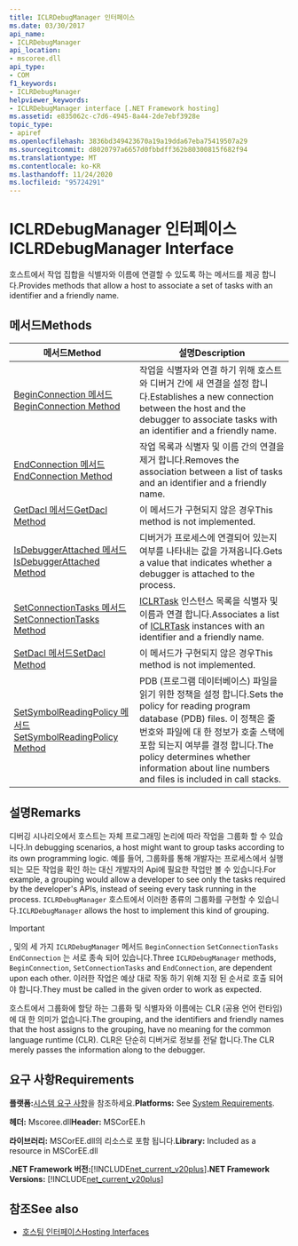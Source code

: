 ```yaml
---
title: ICLRDebugManager 인터페이스
ms.date: 03/30/2017
api_name:
- ICLRDebugManager
api_location:
- mscoree.dll
api_type:
- COM
f1_keywords:
- ICLRDebugManager
helpviewer_keywords:
- ICLRDebugManager interface [.NET Framework hosting]
ms.assetid: e835062c-c7d6-4945-8a44-2de7ebf3928e
topic_type:
- apiref
ms.openlocfilehash: 3836bd349423670a19a19dda67eba75419507a29
ms.sourcegitcommit: d8020797a6657d0fbbdff362b80300815f682f94
ms.translationtype: MT
ms.contentlocale: ko-KR
ms.lasthandoff: 11/24/2020
ms.locfileid: "95724291"
---
```

# <a name="iclrdebugmanager-interface"></a><span data-ttu-id="e8dd0-102">ICLRDebugManager 인터페이스</span><span class="sxs-lookup"><span data-stu-id="e8dd0-102">ICLRDebugManager Interface</span></span>

<span data-ttu-id="e8dd0-103">호스트에서 작업 집합을 식별자와 이름에 연결할 수 있도록 하는 메서드를 제공 합니다.</span><span class="sxs-lookup"><span data-stu-id="e8dd0-103">Provides methods that allow a host to associate a set of tasks with an identifier and a friendly name.</span></span>  
  
## <a name="methods"></a><span data-ttu-id="e8dd0-104">메서드</span><span class="sxs-lookup"><span data-stu-id="e8dd0-104">Methods</span></span>  
  
|<span data-ttu-id="e8dd0-105">메서드</span><span class="sxs-lookup"><span data-stu-id="e8dd0-105">Method</span></span>|<span data-ttu-id="e8dd0-106">설명</span><span class="sxs-lookup"><span data-stu-id="e8dd0-106">Description</span></span>|  
|------------|-----------------|  
|[<span data-ttu-id="e8dd0-107">BeginConnection 메서드</span><span class="sxs-lookup"><span data-stu-id="e8dd0-107">BeginConnection Method</span></span>](iclrdebugmanager-beginconnection-method.md)|<span data-ttu-id="e8dd0-108">작업을 식별자와 연결 하기 위해 호스트와 디버거 간에 새 연결을 설정 합니다.</span><span class="sxs-lookup"><span data-stu-id="e8dd0-108">Establishes a new connection between the host and the debugger to associate tasks with an identifier and a friendly name.</span></span>|  
|[<span data-ttu-id="e8dd0-109">EndConnection 메서드</span><span class="sxs-lookup"><span data-stu-id="e8dd0-109">EndConnection Method</span></span>](iclrdebugmanager-endconnection-method.md)|<span data-ttu-id="e8dd0-110">작업 목록과 식별자 및 이름 간의 연결을 제거 합니다.</span><span class="sxs-lookup"><span data-stu-id="e8dd0-110">Removes the association between a list of tasks and an identifier and a friendly name.</span></span>|  
|[<span data-ttu-id="e8dd0-111">GetDacl 메서드</span><span class="sxs-lookup"><span data-stu-id="e8dd0-111">GetDacl Method</span></span>](iclrdebugmanager-getdacl-method.md)|<span data-ttu-id="e8dd0-112">이 메서드가 구현되지 않은 경우</span><span class="sxs-lookup"><span data-stu-id="e8dd0-112">This method is not implemented.</span></span>|  
|[<span data-ttu-id="e8dd0-113">IsDebuggerAttached 메서드</span><span class="sxs-lookup"><span data-stu-id="e8dd0-113">IsDebuggerAttached Method</span></span>](iclrdebugmanager-isdebuggerattached-method.md)|<span data-ttu-id="e8dd0-114">디버거가 프로세스에 연결되어 있는지 여부를 나타내는 값을 가져옵니다.</span><span class="sxs-lookup"><span data-stu-id="e8dd0-114">Gets a value that indicates whether a debugger is attached to the process.</span></span>|  
|[<span data-ttu-id="e8dd0-115">SetConnectionTasks 메서드</span><span class="sxs-lookup"><span data-stu-id="e8dd0-115">SetConnectionTasks Method</span></span>](iclrdebugmanager-setconnectiontasks-method.md)|<span data-ttu-id="e8dd0-116">[ICLRTask](iclrtask-interface.md) 인스턴스 목록을 식별자 및 이름과 연결 합니다.</span><span class="sxs-lookup"><span data-stu-id="e8dd0-116">Associates a list of [ICLRTask](iclrtask-interface.md) instances with an identifier and a friendly name.</span></span>|  
|[<span data-ttu-id="e8dd0-117">SetDacl 메서드</span><span class="sxs-lookup"><span data-stu-id="e8dd0-117">SetDacl Method</span></span>](iclrdebugmanager-setdacl-method.md)|<span data-ttu-id="e8dd0-118">이 메서드가 구현되지 않은 경우</span><span class="sxs-lookup"><span data-stu-id="e8dd0-118">This method is not implemented.</span></span>|  
|[<span data-ttu-id="e8dd0-119">SetSymbolReadingPolicy 메서드</span><span class="sxs-lookup"><span data-stu-id="e8dd0-119">SetSymbolReadingPolicy Method</span></span>](iclrdebugmanager-setsymbolreadingpolicy-method.md)|<span data-ttu-id="e8dd0-120">PDB (프로그램 데이터베이스) 파일을 읽기 위한 정책을 설정 합니다.</span><span class="sxs-lookup"><span data-stu-id="e8dd0-120">Sets the policy for reading program database (PDB) files.</span></span> <span data-ttu-id="e8dd0-121">이 정책은 줄 번호와 파일에 대 한 정보가 호출 스택에 포함 되는지 여부를 결정 합니다.</span><span class="sxs-lookup"><span data-stu-id="e8dd0-121">The policy determines whether information about line numbers and files is included in call stacks.</span></span>|  
  
## <a name="remarks"></a><span data-ttu-id="e8dd0-122">설명</span><span class="sxs-lookup"><span data-stu-id="e8dd0-122">Remarks</span></span>  

 <span data-ttu-id="e8dd0-123">디버깅 시나리오에서 호스트는 자체 프로그래밍 논리에 따라 작업을 그룹화 할 수 있습니다.</span><span class="sxs-lookup"><span data-stu-id="e8dd0-123">In debugging scenarios, a host might want to group tasks according to its own programming logic.</span></span> <span data-ttu-id="e8dd0-124">예를 들어, 그룹화를 통해 개발자는 프로세스에서 실행 되는 모든 작업을 확인 하는 대신 개발자의 Api에 필요한 작업만 볼 수 있습니다.</span><span class="sxs-lookup"><span data-stu-id="e8dd0-124">For example, a grouping would allow a developer to see only the tasks required by the developer's APIs, instead of seeing every task running in the process.</span></span> <span data-ttu-id="e8dd0-125">`ICLRDebugManager` 호스트에서 이러한 종류의 그룹화를 구현할 수 있습니다.</span><span class="sxs-lookup"><span data-stu-id="e8dd0-125">`ICLRDebugManager` allows the host to implement this kind of grouping.</span></span>  
  
> [!IMPORTANT]
> <span data-ttu-id="e8dd0-126">, 및의 세 가지 `ICLRDebugManager` 메서드 `BeginConnection` `SetConnectionTasks` `EndConnection` 는 서로 종속 되어 있습니다.</span><span class="sxs-lookup"><span data-stu-id="e8dd0-126">Three `ICLRDebugManager` methods, `BeginConnection`, `SetConnectionTasks` and `EndConnection`, are dependent upon each other.</span></span> <span data-ttu-id="e8dd0-127">이러한 작업은 예상 대로 작동 하기 위해 지정 된 순서로 호출 되어야 합니다.</span><span class="sxs-lookup"><span data-stu-id="e8dd0-127">They must be called in the given order to work as expected.</span></span>  
  
 <span data-ttu-id="e8dd0-128">호스트에서 그룹화에 할당 하는 그룹화 및 식별자와 이름에는 CLR (공용 언어 런타임)에 대 한 의미가 없습니다.</span><span class="sxs-lookup"><span data-stu-id="e8dd0-128">The grouping, and the identifiers and friendly names that the host assigns to the grouping, have no meaning for the common language runtime (CLR).</span></span> <span data-ttu-id="e8dd0-129">CLR은 단순히 디버거로 정보를 전달 합니다.</span><span class="sxs-lookup"><span data-stu-id="e8dd0-129">The CLR merely passes the information along to the debugger.</span></span>  
  
## <a name="requirements"></a><span data-ttu-id="e8dd0-130">요구 사항</span><span class="sxs-lookup"><span data-stu-id="e8dd0-130">Requirements</span></span>  

 <span data-ttu-id="e8dd0-131">**플랫폼:**[시스템 요구 사항](../../get-started/system-requirements.md)을 참조하세요.</span><span class="sxs-lookup"><span data-stu-id="e8dd0-131">**Platforms:** See [System Requirements](../../get-started/system-requirements.md).</span></span>  
  
 <span data-ttu-id="e8dd0-132">**헤더:** Mscoree.dll</span><span class="sxs-lookup"><span data-stu-id="e8dd0-132">**Header:** MSCorEE.h</span></span>  
  
 <span data-ttu-id="e8dd0-133">**라이브러리:** MSCorEE.dll의 리소스로 포함 됩니다.</span><span class="sxs-lookup"><span data-stu-id="e8dd0-133">**Library:** Included as a resource in MSCorEE.dll</span></span>  
  
 <span data-ttu-id="e8dd0-134">**.NET Framework 버전:**[!INCLUDE[net_current_v20plus](../../../../includes/net-current-v20plus-md.md)]</span><span class="sxs-lookup"><span data-stu-id="e8dd0-134">**.NET Framework Versions:** [!INCLUDE[net_current_v20plus](../../../../includes/net-current-v20plus-md.md)]</span></span>  
  
## <a name="see-also"></a><span data-ttu-id="e8dd0-135">참조</span><span class="sxs-lookup"><span data-stu-id="e8dd0-135">See also</span></span>

- [<span data-ttu-id="e8dd0-136">호스팅 인터페이스</span><span class="sxs-lookup"><span data-stu-id="e8dd0-136">Hosting Interfaces</span></span>](hosting-interfaces.md)
